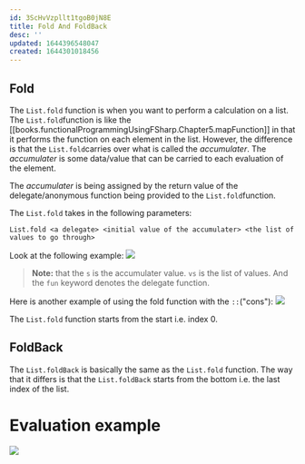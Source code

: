 ```yaml
---
id: 3ScHvVzpllt1tgoB0jN8E
title: Fold And FoldBack
desc: ''
updated: 1644396548047
created: 1644301018456
---
```

## Fold
The `List.fold` function is when you want to perform a calculation on a list. The `List.fold`function is like the [[books.functionalProgrammingUsingFSharp.Chapter5.mapFunction]] in that it performs the function on each element in the list. However, the difference is that the `List.fold`carries over what is called the *accumulater*. The *accumulater* is some data/value that can be carried to each evaluation of the element. 

The *accumulater* is being assigned by the return value of the delegate/anonymous function being provided to the `List.fold`function. 

The `List.fold` takes in the following parameters:
```F#
List.fold <a delegate> <initial value of the accumulater> <the list of values to go through>
```

Look at the following example:
![](/assets/images/2022-02-08-10-24-52.png)
>**Note:** that the `s` is the accumulater value. `vs` is the list of values. And the `fun` keyword denotes the delegate function.

Here is another example of using the fold function with the `::`("cons"):
![](/assets/images/2022-02-08-10-33-54.png)

The `List.fold` function starts from the start i.e. index 0.

## FoldBack
The `List.foldBack` is basically the same as the `List.fold` function. The way that it differs is that the `List.foldBack` starts from the bottom i.e. the last index of the list.

# Evaluation example
![](/assets/images/2022-02-09-09-47-02.png)